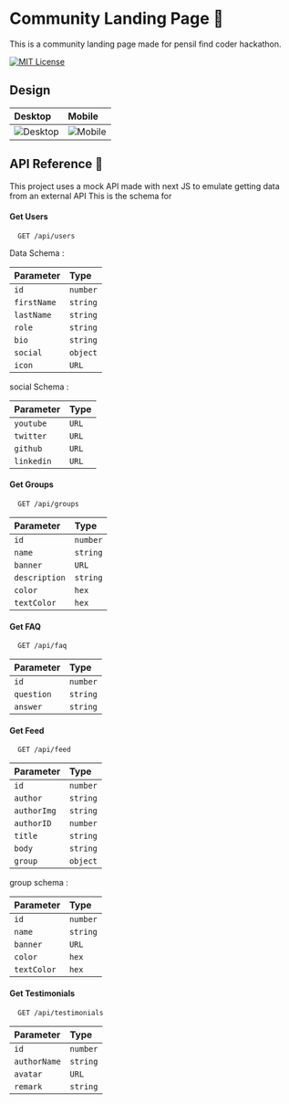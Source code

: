 # Community Landing Page 🚀

This is a community landing page made for pensil find coder hackathon.

[![MIT License](https://img.shields.io/badge/License-MIT-green.svg)](https://choosealicense.com/licenses/mit/)

## Design

| Desktop                                                    | Mobile                                           |
| :--------------------------------------------------------- | :----------------------------------------------- |
| ![Desktop](https://i.ibb.co/MRxz71z/Mac-Book-Pro-16-4.png) | ![Mobile](https://i.ibb.co/dkJS2pZ/13-Pro-1.png) |

## API Reference 🔗

This project uses a mock API made with next JS to emulate getting data from an external API
This is the schema for

#### Get Users

```http
  GET /api/users
```

Data Schema :

| Parameter   | Type     |
| :---------- | :------- |
| `id`        | `number` |
| `firstName` | `string` |
| `lastName`  | `string` |
| `role`      | `string` |
| `bio`       | `string` |
| `social`    | `object` |
| `icon`      | `URL`    |

social Schema :

| Parameter  | Type  |
| :--------- | :---- |
| `youtube`  | `URL` |
| `twitter`  | `URL` |
| `github`   | `URL` |
| `linkedin` | `URL` |

#### Get Groups

```http
  GET /api/groups
```

| Parameter     | Type     |
| :------------ | :------- |
| `id`          | `number` |
| `name`        | `string` |
| `banner`      | `URL`    |
| `description` | `string` |
| `color`       | `hex`    |
| `textColor`   | `hex`    |

#### Get FAQ

```http
  GET /api/faq
```

| Parameter  | Type     |
| :--------- | :------- |
| `id`       | `number` |
| `question` | `string` |
| `answer`   | `string` |

#### Get Feed

```http
  GET /api/feed
```

| Parameter   | Type     |
| :---------- | :------- |
| `id`        | `number` |
| `author`    | `string` |
| `authorImg` | `string` |
| `authorID`  | `number` |
| `title`     | `string` |
| `body`      | `string` |
| `group`     | `object` |

group schema :

| Parameter   | Type     |
| :---------- | :------- |
| `id`        | `number` |
| `name`      | `string` |
| `banner`    | `URL`    |
| `color`     | `hex`    |
| `textColor` | `hex`    |

#### Get Testimonials

```http
  GET /api/testimonials
```

| Parameter    | Type     |
| :----------- | :------- |
| `id`         | `number` |
| `authorName` | `string` |
| `avatar`     | `URL`    |
| `remark`     | `string` |
